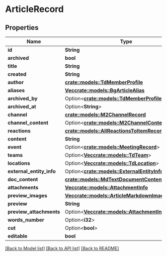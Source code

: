 # ArticleRecord

## Properties

Name | Type | Description | Notes
------------ | ------------- | ------------- | -------------
**id** | **String** |  | 
**archived** | **bool** |  | 
**title** | **String** |  | 
**created** | **String** |  | 
**author** | [**crate::models::TdMemberProfile**](TD_MemberProfile.md) |  | 
**aliases** | [**Vec<crate::models::BgArticleAlias>**](BG_ArticleAlias.md) |  | 
**archived_by** | Option<[**crate::models::TdMemberProfile**](TD_MemberProfile.md)> |  | [optional]
**archived_at** | Option<**String**> |  | [optional]
**channel** | [**crate::models::M2ChannelRecord**](M2ChannelRecord.md) |  | 
**channel_content** | Option<[**crate::models::M2ChannelContentRecord**](M2ChannelContentRecord.md)> |  | [optional]
**reactions** | [**crate::models::AllReactionsToItemRecord**](AllReactionsToItemRecord.md) |  | 
**content** | **String** |  | 
**event** | Option<[**crate::models::MeetingRecord**](MeetingRecord.md)> |  | [optional]
**teams** | Option<[**Vec<crate::models::TdTeam>**](TD_Team.md)> |  | [optional]
**locations** | Option<[**Vec<crate::models::TdLocation>**](TD_Location.md)> |  | [optional]
**external_entity_info** | Option<[**crate::models::ExternalEntityInfoRecord**](ExternalEntityInfoRecord.md)> |  | [optional]
**doc_content** | [**crate::models::MdTextDocumentContent**](MdTextDocumentContent.md) |  | 
**attachments** | [**Vec<crate::models::AttachmentInfo>**](AttachmentInfo.md) |  | 
**preview_images** | [**Vec<crate::models::ArticleMarkdownImage>**](ArticleMarkdownImage.md) |  | 
**preview** | **String** |  | 
**preview_attachments** | Option<[**Vec<crate::models::AttachmentInfo>**](AttachmentInfo.md)> |  | [optional]
**words_number** | Option<**i32**> |  | [optional]
**cut** | Option<**bool**> |  | [optional]
**editable** | **bool** |  | 

[[Back to Model list]](../README.md#documentation-for-models) [[Back to API list]](../README.md#documentation-for-api-endpoints) [[Back to README]](../README.md)


